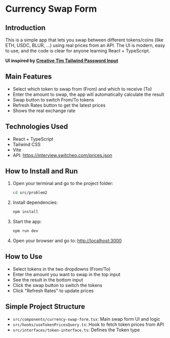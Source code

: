 # Currency Swap Form

## Introduction
This is a simple app that lets you swap between different tokens/coins (like ETH, USDC, BLUR, ...) using real prices from an API. The UI is modern, easy to use, and the code is clear for anyone learning React + TypeScript.

**UI inspired by [Creative Tim Tailwind Password Input](https://www.creative-tim.com/twcomponents/component/password-input)**

## Main Features
- Select which token to swap from (From) and which to receive (To)
- Enter the amount to swap, the app will automatically calculate the result
- Swap button to switch From/To tokens
- Refresh Rates button to get the latest prices
- Shows the real exchange rate

## Technologies Used
- React + TypeScript
- Tailwind CSS
- Vite
- API: https://interview.switcheo.com/prices.json

## How to Install and Run
1. Open your terminal and go to the project folder:
   ```bash
   cd src/problem2
   ```
2. Install dependencies:
   ```bash
   npm install
   ```
3. Start the app:
   ```bash
   npm run dev
   ```
4. Open your browser and go to: [http://localhost:3000](http://localhost:3000)

## How to Use
- Select tokens in the two dropdowns (From/To)
- Enter the amount you want to swap in the top input
- See the result in the bottom input
- Click the swap button to switch the tokens
- Click "Refresh Rates" to update prices

## Simple Project Structure
- `src/components/currency-swap-form.tsx`: Main swap form UI and logic
- `src/hooks/useTokenPricesQuery.ts`: Hook to fetch token prices from API
- `src/interfaces/token-interface.ts`: Defines the Token type
 
